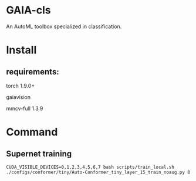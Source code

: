 # GAIA-cls
An AutoML toolbox specialized in classification. 
# Install

  ## requirements:
  torch 1.9.0+
  
  gaiavision
  
  mmcv-full 1.3.9

# Command
  ## Supernet training
  ```shell
  CUDA_VISIBLE_DEVICES=0,1,2,3,4,5,6,7 bash scripts/train_local.sh ./configs/conformer/tiny/Auto-Conformer_tiny_layer_15_train_noaug.py 8
  ```

  


